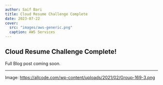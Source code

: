 ```yaml
---
author: Saif Bari
title: Cloud Resume Challenge Complete
date: 2023-07-22
cover:
  src: "images/aws-generic.png"
  caption: AWS Services
---
```


## Cloud Resume Challenge Complete! 

Full Blog post coming soon. 


---

Image: https://allcode.com/wp-content/uploads/2021/02/Group-169-3.png